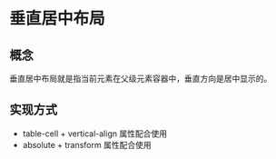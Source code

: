 # 垂直居中布局

## 概念

垂直居中布局就是指当前元素在父级元素容器中，垂直方向是居中显示的。

## 实现方式

+ table-cell + vertical-align 属性配合使用
+ absolute + transform 属性配合使用